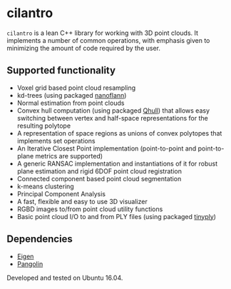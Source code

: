 # cilantro
`cilantro` is a lean C++ library for working with 3D point clouds. It implements a number of common operations, with emphasis given to minimizing the amount of code required by the user.

## Supported functionality
- Voxel grid based point cloud resampling
- kd-trees (using packaged [nanoflann](https://github.com/jlblancoc/nanoflann))
- Normal estimation from point clouds 
- Convex hull computation (using packaged [Qhull](http://www.qhull.org/)) that allows easy switching between vertex and half-space representations for the resulting polytope
- A representation of space regions as unions of convex polytopes that implements set operations
- An Iterative Closest Point implementation (point-to-point and point-to-plane metrics are supported)
- A generic RANSAC implementation and instantiations of it for robust plane estimation and rigid 6DOF point cloud registration
- Connected component based point cloud segmentation
- k-means clustering
- Principal Component Analysis
- A fast, flexible and easy to use 3D visualizer
- RGBD images to/from point cloud utility functions
- Basic point cloud I/O to and from PLY files (using packaged [tinyply](https://github.com/ddiakopoulos/tinyply))

## Dependencies
- [Eigen](http://eigen.tuxfamily.org/index.php?title=Main_Page)
- [Pangolin](https://github.com/stevenlovegrove/Pangolin)

Developed and tested on Ubuntu 16.04.
